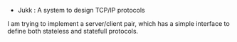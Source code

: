 * Jukk : A system to design TCP/IP protocols

 I am trying to implement a server/client pair, which has a simple interface to define both stateless and statefull protocols.
